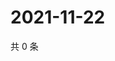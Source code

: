 # 2021-11-22

共 0 条

<!-- BEGIN WEIBO -->
<!-- 最后更新时间 Mon Nov 22 2021 22:01:00 GMT+0800 (China Standard Time) -->

<!-- END WEIBO -->
